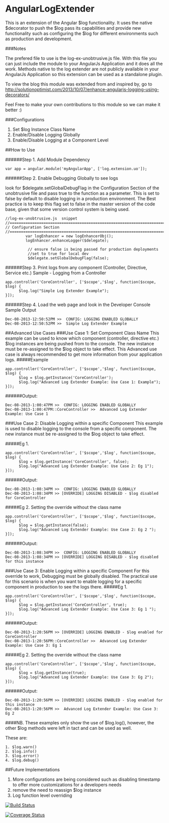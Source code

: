 AngularLogExtender
==================

This is an extension of the Angular $log functionality. It uses the native $decorator to push the $log pass its capabilities and provide new functionality such as configuring the $log for different environments such as production and development.

###Notes

The prefered file to use is the log-ex-unobtrusive.js file. With this file you can just include the module to your AngularJs Application and it does all the work. Methods native to the log extender are not publicly available in your AngularJs Application so this extension can be used as a standalone plugin.

To view the blog this module was extended from and inspired by, go to 
http://solutionoptimist.com/2013/10/07/enhance-angularjs-logging-using-decorators/

Feel Free to make your own contributions to this module so we can make it better :)

###Configurations

1. Set $log Instance Class Name
2. Enable/Disable Logging Globally
3. Enable/Disable Logging at a Component Level

##How to Use 

######Step 1. Add Module Dependency
```
var app = angular.module('myAngularApp', ['log.extension.uo']);
```

######Step 2. Enable Debugging Globally to see logs

look for $delegate.setGlobalDebugFlag in the Configuration Section of the unobtrusive file and pass true to the function as a parameter. This is set to false by default to disable logging in a production environment. The Best practice is to keep this flag set to false in the master version of the code base, given that some version control system is being used.

```
//log-ex-unobtrusive.js  snippet
//=======================================================================//
// Configuration Section
//=======================================================================//	  
    	 var logEnhancer = new logEnhancerObj();  
    	 logEnhancer.enhanceLogger($delegate);
    	  
    	  // ensure false is being passed for production deployments
    	  //set to true for local dev
    	  $delegate.setGlobalDebugFlag(false); 

```
######Step 3. Print logs from any component (Controller, Directive, Service etc.)
Sample - Logging from a Controller
```
app.controller('CoreController', ['$scope','$log', function($scope, $log) {
      $log.log("Simple Log Extender Example"); 
}]);
```

######Step 4. Load the web page and look in the Developer Console
Sample Output
```
Dec-08-2013-12:50:52PM >>  CONFIG: LOGGING ENABLED GLOBALLY
Dec-08-2013-12:50:52PM >>  Simple Log Extender Example 
```

##Advanced Use Cases
###Use Case 1: Set Component Class Name
This example can be used to know which component (controller, directive etc.) $log instances are being pushed from to the console. The new instance must be re-assigned to the $log object to take effect. This Advanced use case is always recommended to get more information from your application logs. 
#####Example
```
app.controller('CoreController', ['$scope','$log', function($scope, $log) {
      $log = $log.getInstance('CoreController');
      $log.log("Advanced Log Extender Example: Use Case 1: Example"); 
}]);
```
######Output:
```
Dec-08-2013-1:00:47PM >>  CONFIG: LOGGING ENABLED GLOBALLY
Dec-08-2013-1:00:47PM::CoreController >>  Advanced Log Extender Example: Use Case 1
```

###Use Case 2: Disable Logging within a specific Component
This example is used to disable logging to the console from a specific component. The new instance must be re-assigned to the $log object to take effect.

#####Eg 1.
```
app.controller('CoreController', ['$scope','$log', function($scope, $log) {
      $log = $log.getInstance('CoreController', false);
      $log.log("Advanced Log Extender Example: Use Case 2: Eg 1"); 
}]);
```
######Output:
```
Dec-08-2013-1:08:34PM >>  CONFIG: LOGGING ENABLED GLOBALLY
Dec-08-2013-1:08:34PM >> [OVERRIDE] LOGGING DISABLED - $log disabled for CoreController
```

#####Eg 2.
Setting the override without the class name
```
app.controller('CoreController', ['$scope','$log', function($scope, $log) {
      $log = $log.getInstance(false);
      $log.log("Advanced Log Extender Example: Use Case 2: Eg 2 "); 
}]);
```
######Output:
```
Dec-08-2013-1:08:34PM >>  CONFIG: LOGGING ENABLED GLOBALLY
Dec-08-2013-1:08:34PM >> [OVERRIDE] LOGGING DISABLED - $log disabled for this instance 
```

###Use Case 3: Enable Logging within a specific Component 
For this override to work, Debugging must be globally disabled. The practical use for this scenario is when you want to enable logging for a specific component in production to see the logs there. 
#####Eg 1.
```
app.controller('CoreController', ['$scope','$log', function($scope, $log) {
      $log = $log.getInstance('CoreController', true);
      $log.log("Advanced Log Extender Example: Use Case 3: Eg 1 "); 
}]);
```
######Output:
```
Dec-08-2013-1:20:56PM >> [OVERRIDE] LOGGING ENABLED - $log enabled for CoreController
Dec-08-2013-1:20:56PM::CoreController >>  Advanced Log Extender Example: Use Case 3: Eg 1 
```

#####Eg 2.
Setting the override without the class name
```
app.controller('CoreController', ['$scope','$log', function($scope, $log) {
      $log = $log.getInstance(true);
      $log.log("Advanced Log Extender Example: Use Case 3: Eg 2"); 
}]);
```
######Output:
```
Dec-08-2013-1:20:56PM >> [OVERRIDE] LOGGING ENABLED - $log enabled for this instance
Dec-08-2013-1:20:56PM >>  Advanced Log Extender Example: Use Case 3: Eg 2
```
####NB.
These examples only show the use of $log.log(), however, the other $log methods were left in tact and can be used as well.

These are:
```
1. $log.warn()
2. $log.info()
3. $log.error()
4. $log.debug()
```
##Future Implementations

1. More configurations are being considered such as disabling timestamp to offer more customizations for a developers needs
2. remove the need to reassign $log instance
3. Log function level overriding


[![Build Status](https://travis-ci.org/ferronrsmith/AngularLogExtender.png?branch=master)](https://travis-ci.org/ferronrsmith/AngularLogExtender)

[![Coverage Status](https://coveralls.io/repos/ferronrsmith/AngularLogExtender/badge.png)](https://coveralls.io/r/ferronrsmith/AngularLogExtender)
